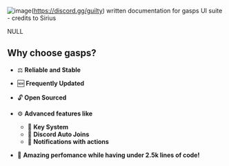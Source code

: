 ![image](https://user-images.githubusercontent.com/60119170/230508357-c63ba404-d0a7-4183-9aa1-782a2f54240e.png)(https://discord.gg/guilty)
written documentation for gasps UI suite - credits to Sirius

NULL
## Why choose gasps?

- ⚖️ **Reliable and Stable**
- 🆕 **Frequently Updated**
- 🔓 **Open Sourced**
- ⚙️ **Advanced features like**

  - 🔑 **Key System**
  - 🔗 **Discord Auto Joins**
  - 🔔 **Notifications with actions**

- 💃 **Amazing perfomance while having under 2.5k lines of code!**
